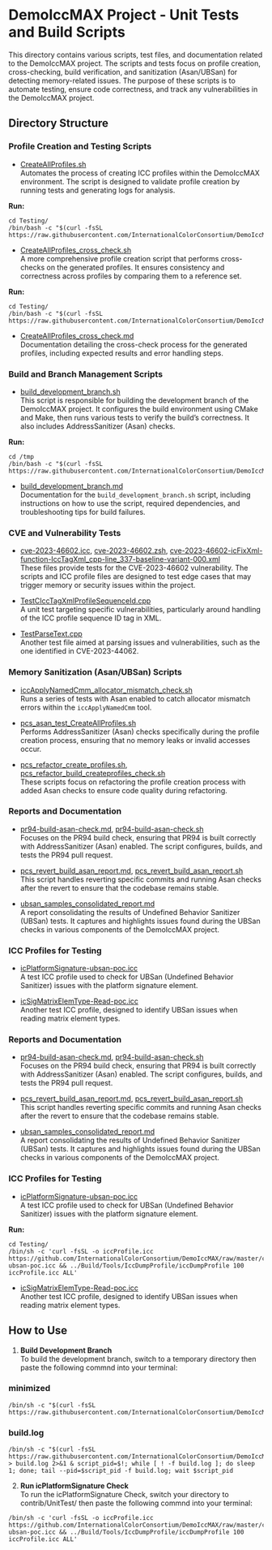 # DemoIccMAX Project - Unit Tests and Build Scripts

This directory contains various scripts, test files, and documentation related to the DemoIccMAX project. The scripts and tests focus on profile creation, cross-checking, build verification, and sanitization (Asan/UBSan) for detecting memory-related issues. The purpose of these scripts is to automate testing, ensure code correctness, and track any vulnerabilities in the DemoIccMAX project.


## Directory Structure

### Profile Creation and Testing Scripts

- [CreateAllProfiles.sh](https://github.com/InternationalColorConsortium/DemoIccMAX/tree/development/contrib/UnitTest/CreateAllProfiles.sh)  
  Automates the process of creating ICC profiles within the DemoIccMAX environment. The script is designed to validate profile creation by running tests and generating logs for analysis.

**Run:**

   ```
   cd Testing/
   /bin/bash -c "$(curl -fsSL https://raw.githubusercontent.com/InternationalColorConsortium/DemoIccMAX/refs/heads/master/contrib/UnitTest/CreateAllProfiles.sh)"
   ```

- [CreateAllProfiles_cross_check.sh](https://github.com/InternationalColorConsortium/DemoIccMAX/tree/master/contrib/UnitTest/CreateAllProfiles_cross_check.sh)  
  A more comprehensive profile creation script that performs cross-checks on the generated profiles. It ensures consistency and correctness across profiles by comparing them to a reference set.

**Run:**

   ```
   cd Testing/
   /bin/bash -c "$(curl -fsSL https://raw.githubusercontent.com/InternationalColorConsortium/DemoIccMAX/refs/heads/master/contrib/UnitTest/CreateAllProfiles_cross_check.sh)"
   ```

- [CreateAllProfiles_cross_check.md](https://github.com/InternationalColorConsortium/DemoIccMAX/tree/master/contrib/UnitTest/CreateAllProfiles_cross_check.md)  
  Documentation detailing the cross-check process for the generated profiles, including expected results and error handling steps.

### Build and Branch Management Scripts

- [build_development_branch.sh](https://github.com/InternationalColorConsortium/DemoIccMAX/tree/master/contrib/UnitTest/build_development_branch.sh)  
  This script is responsible for building the development branch of the DemoIccMAX project. It configures the build environment using CMake and Make, then runs various tests to verify the build’s correctness. It also includes AddressSanitizer (Asan) checks.

**Run:**

   ```
   cd /tmp
   /bin/bash -c "$(curl -fsSL https://raw.githubusercontent.com/InternationalColorConsortium/DemoIccMAX/refs/heads/master/contrib/UnitTest/build_development_branch.sh)"
   ```

- [build_development_branch.md](https://github.com/InternationalColorConsortium/DemoIccMAX/tree/master/contrib/UnitTest/build_development_branch.md)  
  Documentation for the `build_development_branch.sh` script, including instructions on how to use the script, required dependencies, and troubleshooting tips for build failures.

### CVE and Vulnerability Tests

- [cve-2023-46602.icc](https://github.com/InternationalColorConsortium/DemoIccMAX/tree/master/contrib/UnitTest/cve-2023-46602.icc), [cve-2023-46602.zsh](https://github.com/InternationalColorConsortium/DemoIccMAX/tree/master/contrib/UnitTest/cve-2023-46602.zsh), [cve-2023-46602-icFixXml-function-IccTagXml_cpp-line_337-baseline-variant-000.xml](https://github.com/InternationalColorConsortium/DemoIccMAX/tree/master/contrib/UnitTest/cve-2023-46602-icFixXml-function-IccTagXml_cpp-line_337-baseline-variant-000.xml)  
  These files provide tests for the CVE-2023-46602 vulnerability. The scripts and ICC profile files are designed to test edge cases that may trigger memory or security issues within the project.

- [TestCIccTagXmlProfileSequenceId.cpp](https://github.com/InternationalColorConsortium/DemoIccMAX/tree/master/contrib/UnitTest/TestCIccTagXmlProfileSequenceId.cpp)  
  A unit test targeting specific vulnerabilities, particularly around handling of the ICC profile sequence ID tag in XML.

- [TestParseText.cpp](https://github.com/InternationalColorConsortium/DemoIccMAX/tree/master/contrib/UnitTest/TestParseText.cpp)  
  Another test file aimed at parsing issues and vulnerabilities, such as the one identified in CVE-2023-44062.

### Memory Sanitization (Asan/UBSan) Scripts

- [iccApplyNamedCmm_allocator_mismatch_check.sh](https://github.com/InternationalColorConsortium/DemoIccMAX/tree/master/contrib/UnitTest/iccApplyNamedCmm_allocator_mismatch_check.sh)  
  Runs a series of tests with Asan enabled to catch allocator mismatch errors within the `iccApplyNamedCmm` tool.

- [pcs_asan_test_CreateAllProfiles.sh](https://github.com/InternationalColorConsortium/DemoIccMAX/tree/master/contrib/UnitTest/pcs_asan_test_CreateAllProfiles.sh)  
  Performs AddressSanitizer (Asan) checks specifically during the profile creation process, ensuring that no memory leaks or invalid accesses occur.

- [pcs_refactor_create_profiles.sh](https://github.com/InternationalColorConsortium/DemoIccMAX/tree/master/contrib/UnitTest/pcs_refactor_create_profiles.sh), [pcs_refactor_build_createprofiles_check.sh](https://github.com/InternationalColorConsortium/DemoIccMAX/tree/master/contrib/UnitTest/pcs_refactor_build_createprofiles_check.sh)  
  These scripts focus on refactoring the profile creation process with added Asan checks to ensure code quality during refactoring.

### Reports and Documentation

- [pr94-build-asan-check.md](https://github.com/InternationalColorConsortium/DemoIccMAX/tree/master/contrib/UnitTest/pr94-build-asan-check.md), [pr94-build-asan-check.sh](https://github.com/InternationalColorConsortium/DemoIccMAX/tree/master/contrib/UnitTest/pr94-build-asan-check.sh)  
  Focuses on the PR94 build check, ensuring that PR94 is built correctly with AddressSanitizer (Asan) enabled. The script configures, builds, and tests the PR94 pull request.

- [pcs_revert_build_asan_report.md](https://github.com/InternationalColorConsortium/DemoIccMAX/tree/master/contrib/UnitTest/pcs_revert_build_asan_report.md), [pcs_revert_build_asan_report.sh](https://github.com/InternationalColorConsortium/DemoIccMAX/tree/master/contrib/UnitTest/pcs_revert_build_asan_report.sh)  
  This script handles reverting specific commits and running Asan checks after the revert to ensure that the codebase remains stable.

- [ubsan_samples_consolidated_report.md](https://github.com/InternationalColorConsortium/DemoIccMAX/tree/master/contrib/UnitTest/ubsan_samples_consolidated_report.md)  
  A report consolidating the results of Undefined Behavior Sanitizer (UBSan) tests. It captures and highlights issues found during the UBSan checks in various components of the DemoIccMAX project.

### ICC Profiles for Testing

- [icPlatformSignature-ubsan-poc.icc](https://github.com/InternationalColorConsortium/DemoIccMAX/tree/master/contrib/UnitTest/icPlatformSignature-ubsan-poc.icc)  
  A test ICC profile used to check for UBSan (Undefined Behavior Sanitizer) issues with the platform signature element.

- [icSigMatrixElemType-Read-poc.icc](https://github.com/InternationalColorConsortium/DemoIccMAX/tree/master/contrib/UnitTest/icSigMatrixElemType-Read-poc.icc)  
  Another test ICC profile, designed to identify UBSan issues when reading matrix element types.

### Reports and Documentation

- [pr94-build-asan-check.md](https://github.com/InternationalColorConsortium/DemoIccMAX/tree/master/contrib/UnitTest/pr94-build-asan-check.md), [pr94-build-asan-check.sh](https://github.com/InternationalColorConsortium/DemoIccMAX/tree/master/contrib/UnitTest/pr94-build-asan-check.sh)  
  Focuses on the PR94 build check, ensuring that PR94 is built correctly with AddressSanitizer (Asan) enabled. The script configures, builds, and tests the PR94 pull request.

- [pcs_revert_build_asan_report.md](https://github.com/InternationalColorConsortium/DemoIccMAX/tree/master/contrib/UnitTest/pcs_revert_build_asan_report.md), [pcs_revert_build_asan_report.sh](https://github.com/InternationalColorConsortium/DemoIccMAX/tree/master/contrib/UnitTest/pcs_revert_build_asan_report.sh)  
  This script handles reverting specific commits and running Asan checks after the revert to ensure that the codebase remains stable.

- [ubsan_samples_consolidated_report.md](https://github.com/InternationalColorConsortium/DemoIccMAX/tree/master/contrib/UnitTest/ubsan_samples_consolidated_report.md)  
  A report consolidating the results of Undefined Behavior Sanitizer (UBSan) tests. It captures and highlights issues found during the UBSan checks in various components of the DemoIccMAX project.

### ICC Profiles for Testing

- [icPlatformSignature-ubsan-poc.icc](https://github.com/InternationalColorConsortium/DemoIccMAX/tree/master/contrib/UnitTest/icPlatformSignature-ubsan-poc.icc)  
  A test ICC profile used to check for UBSan (Undefined Behavior Sanitizer) issues with the platform signature element.

**Run:**
   ```
   cd Testing/
   /bin/sh -c 'curl -fsSL -o iccProfile.icc https://github.com/InternationalColorConsortium/DemoIccMAX/raw/master/contrib/UnitTest/icPlatformSignature-ubsan-poc.icc && ../Build/Tools/IccDumpProfile/iccDumpProfile 100 iccProfile.icc ALL'
   ```

- [icSigMatrixElemType-Read-poc.icc](https://github.com/InternationalColorConsortium/DemoIccMAX/tree/master/contrib/UnitTest/icSigMatrixElemType-Read-poc.icc)  
  Another test ICC profile, designed to identify UBSan issues when reading matrix element types.

## How to Use

1. **Build Development Branch**  
   To build the development branch, switch to a temporary directory then paste the following commnd into your terminal:

### minimized
```
/bin/sh -c "$(curl -fsSL https://raw.githubusercontent.com/InternationalColorConsortium/DemoIccMAX/refs/heads/master/contrib/UnitTest/build_development_branch.sh)"
```

### build.log

```
/bin/sh -c "$(curl -fsSL https://raw.githubusercontent.com/InternationalColorConsortium/DemoIccMAX/refs/heads/master/contrib/UnitTest/build_development_branch.sh)" > build.log 2>&1 & script_pid=$!; while [ ! -f build.log ]; do sleep 1; done; tail --pid=$script_pid -f build.log; wait $script_pid
```

2. **Run icPlatformSignature Check**  
   To run the icPlatformSignature Check, switch your directory to contrib/UnitTest/ then paste the following commnd into your terminal:
```
/bin/sh -c 'curl -fsSL -o iccProfile.icc https://github.com/InternationalColorConsortium/DemoIccMAX/raw/master/contrib/UnitTest/icPlatformSignature-ubsan-poc.icc && ../Build/Tools/IccDumpProfile/iccDumpProfile 100 iccProfile.icc ALL'
```
 
